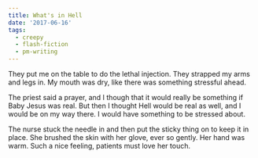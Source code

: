 ```yaml
---
title: What's in Hell
date: '2017-06-16'
tags:
  - creepy
  - flash-fiction
  - pm-writing
---
```


They put me on the table to do the lethal injection. They strapped my arms and
legs in. My mouth was dry, like there was something stressful ahead.

<!-- truncate -->

The priest said a prayer, and I though that it would really be something if Baby
Jesus was real. But then I thought Hell would be real as well, and I would be on
my way there. I would have something to be stressed about.

The nurse stuck the needle in and then put the sticky thing on to keep it in
place. She brushed the skin with her glove, ever so gently. Her hand was warm.
Such a nice feeling, patients must love her touch.
